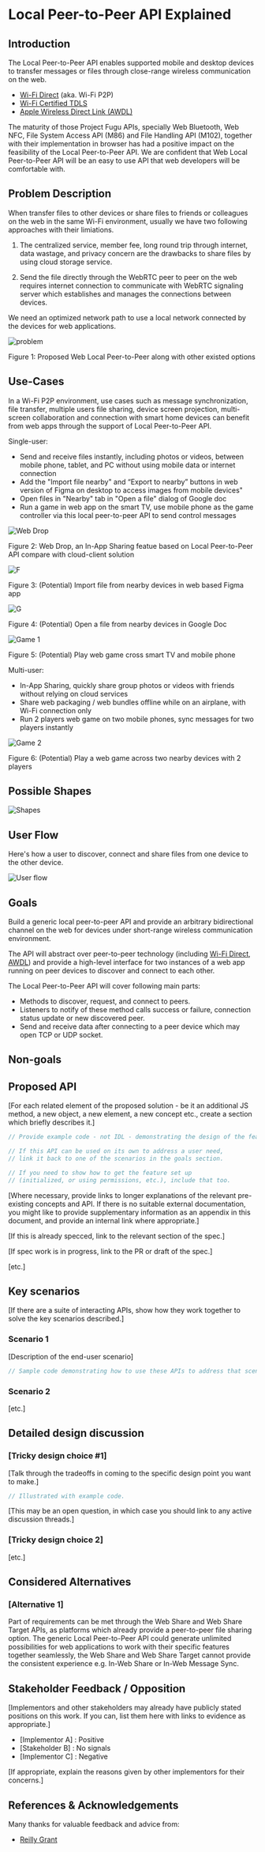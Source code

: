 # Local Peer-to-Peer API Explained

## Introduction

The Local Peer-to-Peer API enables supported mobile and desktop devices to transfer messages or files through close-range wireless communication on the web.

- [Wi-Fi Direct](https://www.wi-fi.org/discover-wi-fi/wi-fi-direct) (aka. Wi-Fi P2P)
- [Wi-Fi Certified TDLS](https://www.wi-fi.org/news-events/newsroom/wi-fi-alliance-now-certifying-tunneled-direct-link-setup)
- [Apple Wireless Direct Link (AWDL)](https://owlink.org/wiki/#what-is-apple-wireless-direct-link-awdl)

The maturity of those Project Fugu APIs, specially Web Bluetooth, Web NFC, File System Access API (M86) and File Handling API (M102), together with their implementation in browser has had a positive impact on the feasibility of the Local Peer-to-Peer API. We are confident that Web Local Peer-to-Peer API will be an easy to use API that web developers will be comfortable with.

## Problem Description

When transfer files to other devices or share files to friends or colleagues on the web in the same Wi-Fi environment, usually we have two following approaches with their limiations.

1. The centralized service, member fee, long round trip through internet, data wastage, and privacy concern are the drawbacks to share files by using cloud storage service.

2. Send the file directly through the WebRTC peer to peer on the web requires internet connection to communicate with WebRTC signaling server which establishes and manages the connections between devices.

We need an optimized network path to use a local network connected by the devices for web applications.

![problem](./mocks/problem.svg)

Figure 1: Proposed Web Local Peer-to-Peer along with other existed options

## Use-Cases

In a Wi-Fi P2P environment, use cases such as message synchronization, file transfer, multiple users file sharing, device screen projection, multi-screen collaboration and connection with smart home devices can benefit from web apps through the support of Local Peer-to-Peer API.

Single-user:

- Send and receive files instantly, including photos or videos, between mobile phone, tablet, and PC without using mobile data or internet connection
- Add the "Import file nearby" and “Export to nearby” buttons in web version of Figma on desktop to access images from mobile devices"
- Open files in "Nearby" tab in "Open a file" dialog of Google doc
- Run a game in web app on the smart TV, use mobile phone as the game controller via this local peer-to-peer API to send control messages

![Web Drop](./mocks/drop.svg)

Figure 2: Web Drop, an In-App Sharing featue based on Local Peer-to-Peer API compare with cloud-client solution

![F](./mocks/n1.svg)

Figure 3: (Potential) Import file from nearby devices in web based Figma app

![G](./mocks/n2.svg)

Figure 4: (Potential) Open a file from nearby devices in Google Doc

![Game 1](./mocks/n3.svg)

Figure 5: (Potential) Play web game cross smart TV and mobile phone

Multi-user:

- In-App Sharing, quickly share group photos or videos with friends without relying on cloud services
- Share web packaging / web bundles offline while on an airplane, with Wi-Fi connection only
- Run 2 players web game on two mobile phones, sync messages for two players instantly

![Game 2](./mocks/n4.svg)

Figure 6: (Potential) Play a web game across two nearby devices with 2 players

## Possible Shapes

![Shapes](./mocks/shape.svg)

## User Flow

Here's how a user to discover, connect and share files from one device to the other device.

![User flow](./mocks/userflow.svg)

## Goals

Build a generic local peer-to-peer API and provide an arbitrary bidirectional channel on the web for devices under short-range wireless communication environment.

The API will abstract over peer-to-peer technology (including [Wi-Fi Direct](https://www.wi-fi.org/discover-wi-fi/wi-fi-direct), [AWDL](https://owlink.org/wiki/#what-is-apple-wireless-direct-link-awdl)) and provide a high-level interface for two instances of a web app running on peer devices to discover and connect to each other.

The Local Peer-to-Peer API will cover following main parts:

- Methods to discover, request, and connect to peers.
- Listeners to notify of these method calls success or failure, connection status update or new discovered peer.
- Send and receive data after connecting to a peer device which may open TCP or UDP socket.

## Non-goals

## Proposed API

[For each related element of the proposed solution - be it an additional JS method, a new object, a new element, a new concept etc., create a section which briefly describes it.]

```js
// Provide example code - not IDL - demonstrating the design of the feature.

// If this API can be used on its own to address a user need,
// link it back to one of the scenarios in the goals section.

// If you need to show how to get the feature set up
// (initialized, or using permissions, etc.), include that too.
```

[Where necessary, provide links to longer explanations of the relevant pre-existing concepts and API.
If there is no suitable external documentation, you might like to provide supplementary information as an appendix in this document, and provide an internal link where appropriate.]

[If this is already specced, link to the relevant section of the spec.]

[If spec work is in progress, link to the PR or draft of the spec.]

[etc.]

## Key scenarios

[If there are a suite of interacting APIs, show how they work together to solve the key scenarios described.]

### Scenario 1

[Description of the end-user scenario]

```js
// Sample code demonstrating how to use these APIs to address that scenario.
```

### Scenario 2

[etc.]

## Detailed design discussion

### [Tricky design choice #1]

[Talk through the tradeoffs in coming to the specific design point you want to make.]

```js
// Illustrated with example code.
```

[This may be an open question,
in which case you should link to any active discussion threads.]

### [Tricky design choice 2]

[etc.]

## Considered Alternatives

### [Alternative 1]

Part of requirements can be met through the Web Share and Web Share Target APIs, as platforms which already provide a peer-to-peer file sharing option. The generic Local Peer-to-Peer API could generate unlimited possibilities for web applications to work with their specific features together seamlessly, the Web Share and Web Share Target cannot provide the consistent experience e.g. In-Web Share or In-Web Message Sync.

## Stakeholder Feedback / Opposition

[Implementors and other stakeholders may already have publicly stated positions on this work. If you can, list them here with links to evidence as appropriate.]

- [Implementor A] : Positive
- [Stakeholder B] : No signals
- [Implementor C] : Negative

[If appropriate, explain the reasons given by other implementors for their concerns.]

## References & Acknowledgements

Many thanks for valuable feedback and advice from:

- [Reilly Grant](https://github.com/reillyeon)
